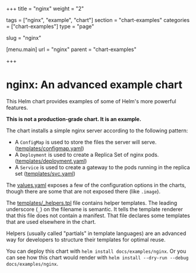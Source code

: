 +++
title = "nginx"
weight = "2"

tags = ["nginx", "example", "chart"]
section = "chart-examples"
categories = ["chart-examples"]
type = "page"

slug = "nginx"

[menu.main]
  url = "nginx"
  parent = "chart-examples"

+++

# nginx: An advanced example chart

This Helm chart provides examples of some of Helm's more powerful
features.

**This is not a production-grade chart. It is an example.**

The chart installs a simple nginx server according to the following
pattern:

- A `ConfigMap` is used to store the files the server will serve.
  ([templates/configmap.yaml](templates/configmap.yaml))
- A `Deployment` is used to create a Replica Set of nginx pods.
  ([templates/deployment.yaml](templates/deployment.yaml))
- A `Service` is used to create a gateway to the pods running in the
  replica set ([templates/svc.yaml](templates/svc.yaml))

The [values.yaml](values.yaml) exposes a few of the configuration options in the
charts, though there are some that are not exposed there (like
`.image`).

The [templates/_helpers.tpl](templates/_helpers.tpl) file contains helper templates. The leading
underscore (`_`) on the filename is semantic. It tells the template renderer
that this file does not contain a manifest. That file declares some
templates that are used elsewhere in the chart.

Helpers (usually called "partials" in template languages) are an
advanced way for developers to structure their templates for optimal
reuse.

You can deploy this chart with `helm install docs/examples/nginx`. Or
you can see how this chart would render with `helm install --dry-run
--debug docs/examples/nginx`.

